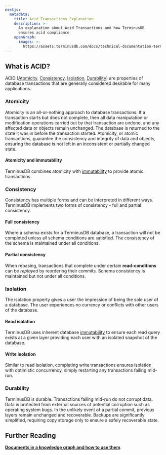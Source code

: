 ```yaml
---
nextjs:
  metadata:
    title: Acid Transactions Explanation
    description: >-
      An explanation about Acid Transactions and how TerminusDB
      ensures acid compliance
    openGraph:
      images: >-
        https://assets.terminusdb.com/docs/technical-documentation-terminuscms-og.png
---
```


## What is ACID?

ACID ([Atomicity](#atomicity), [Consistency](#consistency), [Isolation](#isolation), [Durability](#durability)) are properties of database transactions that are generally considered desirable for many applications.

### Atomicity

Atomicity is an all-or-nothing approach to database transactions. If a transaction starts but does not complete, then all data manipulation or modification operations carried out by that transaction are undone, and any affected data or objects remain unchanged. The database is returned to the state it was in before the transaction started. Atomicity, or atomic transactions, guarantee the consistency and integrity of data and objects, ensuring the database is not left in an inconsistent or partially changed state.

#### Atomicity and immutability

TerminusDB combines atomicity with [immutability](/docs/immutability-explanation/) to provide atomic transactions.

### Consistency

Consistency has multiple forms and can be interpreted in different ways. TerminusDB implements two forms of consistency - full and partial consistency.

#### Full consistency

Where a schema exists for a TerminusDB database, a transaction will not be completed unless all schema conditions are satisfied. The consistency of the schema is maintained under all conditions.

#### Partial consistency

When rebasing, transactions that complete under certain **read-conditions** can be _replayed_ by reordering their commits. Schema consistency is maintained but not under all conditions.

### Isolation

The isolation property gives a user the impression of being the sole user of a database. The user experiences no currency or conflicts with other users of the database.

#### Read isolation

TerminusDB uses inherent database [immutability](/docs/immutability-explanation/) to ensure each read query exists at a given layer providing each user with an isolated snapshot of the database.

#### Write isolation

Similar to read isolation, completing write transactions ensures isolation with optimistic concurrency, simply restarting any transactions failing mid-run.

### Durability

TerminusDB is durable. Transactions failing mid-run do not corrupt data. Data is protected from external sources of potential corruption such as operating system bugs. In the unlikely event of a partial commit, previous layers remain unchanged and recoverable. Backups are significantly simplified, requiring copy storage only to ensure a safely recoverable state.

## Further Reading

[**Documents in a knowledge graph and how to use them**](/docs/documents-explanation/).